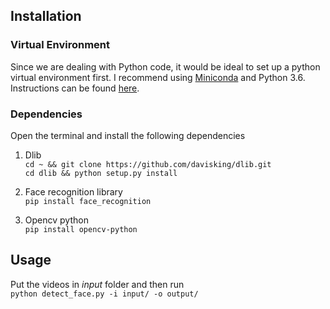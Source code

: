 ## Installation

### Virtual Environment
Since we are dealing with Python code, it would be ideal to set up a python virtual environment first. I recommend using [Miniconda](https://docs.conda.io/en/latest/miniconda.html) and Python 3.6. Instructions can be found [here](https://docs.conda.io/projects/conda/en/latest/user-guide/tasks/manage-environments.html).

### Dependencies
Open the terminal and install the following dependencies
1. Dlib  
 `cd ~ && git clone https://github.com/davisking/dlib.git`  
 `cd dlib && python setup.py install`

2. Face recognition library  
 `pip install face_recognition`

3. Opencv python  
 `pip install opencv-python`

## Usage
Put the videos in _input_ folder and then run  
`python detect_face.py -i input/ -o output/`
